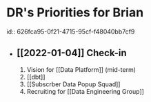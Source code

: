 # DR's Priorities for Brian
id:: 626fca95-0f21-4715-95cf-f48040bb7cf9
- ## [[2022-01-04]] Check-in
  1. Vision for [[Data Platform]] (mid-term)
  2. [[dbt]]
  3. [[Subscrber Data Popup Squad]]
  4. Recruiting for [[Data Engineering Group]]